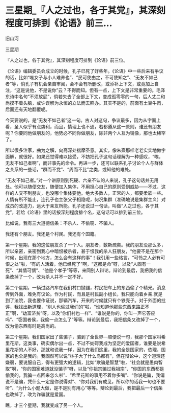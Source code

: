 # 三星期_『人之过也，各于其党』，其深刻程度可排到《论语》前三...

旧山河

三星期

『人之过也，各于其党』，其深刻程度可排到《论语》前三位。

《论语》编辑委员会成立的时候，孔子已死了好些年。《论语》中一些后来有争议的话，比如“唯女子与小人难养也”、“民可使由之，不可使知之”、“无友不如己者”等，倘孔子有机会亲自审阅，会不会有所删改，或添补上下文，或竟加上自注，“这是说他，不是说你”云？不得而知。但有一点，上下文是非常重要的。毛泽东诗中名句“不须放屁”，倘若失去了全部上下文，变成孤零零的一句，后人丈二和尚摸不着头脑，或许误解为永恒的立法而去照办。其实不是的，前面有土豆牛肉，后面还有天地翻覆呢。

今天要说的，是“无友不如己者”这一句。古人对这句，争议最多，因为从字面上看，圣人似乎有点势利，而且，情理上也不通，若都遵从这一原则，谁还有朋友呢？你要同他做朋友的，他势必不同你做朋友，除非两个人互为镜像，那也太稀罕了。

所以很多注家，曲为之解，向高深处揣摩圣意。其实，像朱熹那样老老实实地做字面解，就很好。如果还觉得难以接受，不妨把孔子这句话理解为一种感叹，“唉，无友不如己者啊”，而非事先的命令。再进一步，还可以联系孔子讨论个人与群体之关系的一些话，“群而不党”、“周而不比”之类，或知他的难处。

“无友不如己者。”对一个讲原则到死硬、六亲不认的人来说，孔子这句话并无用处。他可以随便交友，随便加入集体，不用担心自己的原则受到威胁——不过，这样的人交不到朋友，也没哪个集体要他。绝大多数人，正常的人，都要柔软一些。人情有所不能止，连孔子也主张父子相隐呢，何况集群（准确地说是集群主义）对成员的改造力，远大于亲友所能。孔子还说过一句话，叫做“人之过也，各于其党”，若给《论语》里的话按深刻程度排个名，这句话可以排到前三位。

比如说，我有三大道德信条：不杀人、不偷窃、不骗人。

我还有个朋友。我还是个村民。我还有个国籍。

第一个星期，我的这位朋友杀了一个人。朋友者，数斯疏矣。我的朋友没那么多，所以亲密，亲密到我心中暗恨被杀者，甚于恨我的杀人狂朋友，“他要不是在那个时候，出现在那个地方，怎么会有这样的事”！我引用一些格言，“可怜之人必有可恨之处”啦，“有的人活着，他已经死了”啊，“这都是命”呀，以及“人固有一死”、“其情可悯”、“他是个孝子”等等，来同别人辩论。辩论到最后，我把我的信条改掉了一个，改为杀人并不一定不好。

第二个星期，一辆过路汽车在我们村口抛锚，村民把车上的东西偷了个精光。消息传到外面，难免有议论。作为村民，而且是村民副小组长，我只能向着乡亲.就是到了法院，我也要作证说，那辆汽车，开来的时候就只有个铁壳子。对于外面的批评，我找出新道理，“别人也偷过我们的”啦，“谁知道他那些东西来路正不正”啊，“劫富济贫”呀，以及“你们村也一样”、“谁说是你的，你叫一声它答应吗”、“窃国者侯，我偷一点怎么了”等等。辩论到最后，我把信条又改掉了一个，改为偷东西有时是高尚的。

第三个星期，我们国家出了些骗子，骗到了全世界—顺便说一句，我那个国家叫希里花斯，这类事，确实偶尔出一点，不过不妨碍我成为坚定的爱国者，谁要是说希里花斯的人不好，那就和说我一样，因为在我们这里，我的全是国家的，依理，国家的也全是我的。我固然可以说“林子大了什么鸟都有”，但在辩论中，这个道理还嫌弱，要说服自己，得有更强大的逻辑，比如“欺骗是智慧”啦，“社会就是愚肉智取”啊，“你的国家难道就没骗子”呀，以及“你祖宗骗过我祖宗”、“你国的东西都是偷我的，我骗一点回来怎么啦”、“希里花斯的事用不着你多嘴”、“你说是骗，我偏说不是骗，凭什么一定是你说得对”、“你对我们有成见，所以你的话我一句也不要听”、“为什么小题大做，是不是别有用心”等等。辩论到最后，我把最后一个信条也改掉了，改为诈骗就是爱国。

瞧，才三个星期，我就变成了另一个人。